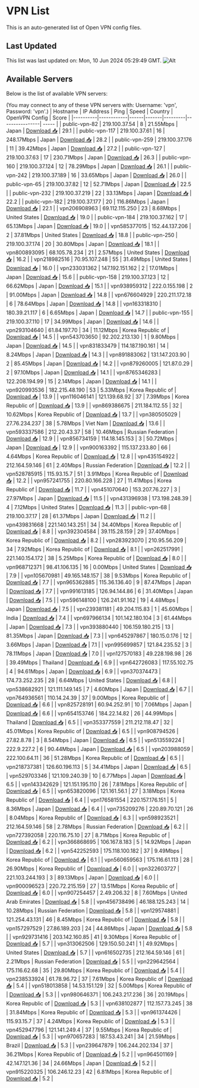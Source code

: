 # VPN List

This is an auto-generated list of Open VPN config files.

## Last Updated

This list was last updated on: Mon, 10 Jun 2024 05:29:49 GMT.
![Alt](https://repobeats.axiom.co/api/embed/186b98318ef1479477931607c1ad7d823f12451f.svg "Repobeats analytics image")

## Available Servers

Below is the list of available VPN servers:

(You may connect to any of these VPN servers with: Username: 'vpn', Password: 'vpn'.)
| Hostname | IP Address | Ping | Speed | Country | OpenVPN Config | Score |
|----------|------------|------|-------|---------|----------------| ----- |
| public-vpn-82 | 219.100.37.54 | 8 | 21.55Mbps | Japan | [Download 📥](./configs/server_0_JP.ovpn) | 29.1 |
| public-vpn-117 | 219.100.37.61 | 16 | 248.17Mbps | Japan | [Download 📥](./configs/server_1_JP.ovpn) | 28.2 |
| public-vpn-259 | 219.100.37.176 | 11 | 39.42Mbps | Japan | [Download 📥](./configs/server_2_JP.ovpn) | 27.2 |
| public-vpn-127 | 219.100.37.63 | 17 | 230.71Mbps | Japan | [Download 📥](./configs/server_3_JP.ovpn) | 26.3 |
| public-vpn-160 | 219.100.37.124 | 12 | 78.29Mbps | Japan | [Download 📥](./configs/server_4_JP.ovpn) | 26.1 |
| public-vpn-242 | 219.100.37.189 | 16 | 33.65Mbps | Japan | [Download 📥](./configs/server_5_JP.ovpn) | 26.0 |
| public-vpn-65 | 219.100.37.82 | 12 | 52.71Mbps | Japan | [Download 📥](./configs/server_6_JP.ovpn) | 22.5 |
| public-vpn-232 | 219.100.37.219 | 22 | 33.13Mbps | Japan | [Download 📥](./configs/server_7_JP.ovpn) | 22.2 |
| public-vpn-182 | 219.100.37.177 | 20 | 116.86Mbps | Japan | [Download 📥](./configs/server_8_JP.ovpn) | 22.1 |
| vpn206908963 | 69.112.115.250 | 23 | 8.68Mbps | United States | [Download 📥](./configs/server_9_US.ovpn) | 19.0 |
| public-vpn-184 | 219.100.37.162 | 17 | 65.13Mbps | Japan | [Download 📥](./configs/server_10_JP.ovpn) | 19.0 |
| vpn585377015 | 152.44.137.206 | 2 | 37.81Mbps | United States | [Download 📥](./configs/server_11_US.ovpn) | 18.8 |
| public-vpn-250 | 219.100.37.174 | 20 | 30.80Mbps | Japan | [Download 📥](./configs/server_12_JP.ovpn) | 18.1 |
| vpn800893095 | 68.105.78.234 | 21 | 2.57Mbps | United States | [Download 📥](./configs/server_13_US.ovpn) | 16.2 |
| vpn218982516 | 70.95.107.248 | 55 | 31.49Mbps | United States | [Download 📥](./configs/server_14_US.ovpn) | 16.0 |
| vpn233031362 | 147.192.151.162 | 2 | 17.01Mbps | Japan | [Download 📥](./configs/server_15_JP.ovpn) | 15.6 |
| public-vpn-158 | 219.100.37.123 | 12 | 66.62Mbps | Japan | [Download 📥](./configs/server_16_JP.ovpn) | 15.1 |
| vpn938959312 | 222.0.155.198 | 2 | 91.00Mbps | Japan | [Download 📥](./configs/server_17_JP.ovpn) | 14.8 |
| vpn676604929 | 220.211.172.18 | 6 | 78.64Mbps | Japan | [Download 📥](./configs/server_18_JP.ovpn) | 14.8 |
| vpn163318310 | 180.39.21.117 | 6 | 6.65Mbps | Japan | [Download 📥](./configs/server_19_JP.ovpn) | 14.7 |
| public-vpn-155 | 219.100.37.110 | 17 | 34.99Mbps | Japan | [Download 📥](./configs/server_20_JP.ovpn) | 14.6 |
| vpn293104640 | 61.84.197.70 | 34 | 11.12Mbps | Korea Republic of | [Download 📥](./configs/server_21_KR.ovpn) | 14.5 |
| vpn543703650 | 92.202.213.130 | 1 | 9.80Mbps | Japan | [Download 📥](./configs/server_22_JP.ovpn) | 14.5 |
| vpn831833479 | 114.187.190.161 | 14 | 8.24Mbps | Japan | [Download 📥](./configs/server_23_JP.ovpn) | 14.3 |
| vpn891883062 | 131.147.203.90 | 2 | 85.45Mbps | Japan | [Download 📥](./configs/server_24_JP.ovpn) | 14.2 |
| vpn879260005 | 121.87.0.29 | 2 | 97.10Mbps | Japan | [Download 📥](./configs/server_25_JP.ovpn) | 14.1 |
| vpn8765346283 | 122.208.194.99 | 15 | 2.14Mbps | Japan | [Download 📥](./configs/server_26_JP.ovpn) | 14.1 |
| vpn920993536 | 182.215.48.190 | 53 | 5.33Mbps | Korea Republic of | [Download 📥](./configs/server_27_KR.ovpn) | 13.9 |
| vpn116046141 | 121.139.68.92 | 37 | 7.39Mbps | Korea Republic of | [Download 📥](./configs/server_28_KR.ovpn) | 13.9 |
| vpn869386675 | 211.184.112.55 | 32 | 10.62Mbps | Korea Republic of | [Download 📥](./configs/server_29_KR.ovpn) | 13.7 |
| vpn380505029 | 27.76.234.237 | 38 | 5.78Mbps | Viet Nam | [Download 📥](./configs/server_30_VN.ovpn) | 13.6 |
| vpn593337586 | 212.20.43.37 | 58 | 10.46Mbps | Russian Federation | [Download 📥](./configs/server_31_RU.ovpn) | 12.9 |
| vpn856734159 | 114.18.145.153 | 3 | 50.72Mbps | Japan | [Download 📥](./configs/server_32_JP.ovpn) | 12.9 |
| vpn900163392 | 115.137.233.80 | 66 | 4.64Mbps | Korea Republic of | [Download 📥](./configs/server_33_KR.ovpn) | 12.8 |
| vpn435154922 | 212.164.59.146 | 61 | 2.40Mbps | Russian Federation | [Download 📥](./configs/server_34_RU.ovpn) | 12.2 |
| vpn528785915 | 115.93.15.7 | 51 | 3.91Mbps | Korea Republic of | [Download 📥](./configs/server_35_KR.ovpn) | 12.2 |
| vpn957241755 | 220.80.166.228 | 27 | 11.41Mbps | Korea Republic of | [Download 📥](./configs/server_36_KR.ovpn) | 11.7 |
| vpn451070640 | 153.207.76.227 | 3 | 27.97Mbps | Japan | [Download 📥](./configs/server_37_JP.ovpn) | 11.5 |
| vpn431396938 | 173.198.248.39 | 4 | 7.12Mbps | United States | [Download 📥](./configs/server_38_US.ovpn) | 11.3 |
| public-vpn-68 | 219.100.37.17 | 28 | 61.37Mbps | Japan | [Download 📥](./configs/server_39_JP.ovpn) | 11.2 |
| vpn439831668 | 221.140.143.251 | 34 | 34.40Mbps | Korea Republic of | [Download 📥](./configs/server_40_KR.ovpn) | 8.8 |
| vpn392304584 | 39.115.28.159 | 29 | 37.40Mbps | Korea Republic of | [Download 📥](./configs/server_41_KR.ovpn) | 8.2 |
| vpn283923070 | 210.95.56.209 | 34 | 7.92Mbps | Korea Republic of | [Download 📥](./configs/server_42_KR.ovpn) | 8.1 |
| vpn262517991 | 221.140.154.172 | 38 | 5.25Mbps | Korea Republic of | [Download 📥](./configs/server_43_KR.ovpn) | 8.0 |
| vpn968712371 | 98.41.106.135 | 16 | 0.00Mbps | United States | [Download 📥](./configs/server_44_US.ovpn) | 7.9 |
| vpn105670981 | 49.165.148.157 | 38 | 9.53Mbps | Korea Republic of | [Download 📥](./configs/server_45_KR.ovpn) | 7.7 |
| vpn965362885 | 115.36.136.40 | 9 | 87.47Mbps | Japan | [Download 📥](./configs/server_46_JP.ovpn) | 7.7 |
| vpn991613185 | 126.94.144.86 | 6 | 31.40Mbps | Japan | [Download 📥](./configs/server_47_JP.ovpn) | 7.5 |
| vpn596148100 | 126.241.91.162 | 19 | 4.48Mbps | Japan | [Download 📥](./configs/server_48_JP.ovpn) | 7.5 |
| vpn239381181 | 49.204.115.83 | 1 | 45.60Mbps | India | [Download 📥](./configs/server_49_IN.ovpn) | 7.4 |
| vpn697966134 | 101.142.180.104 | 3 | 61.44Mbps | Japan | [Download 📥](./configs/server_50_JP.ovpn) | 7.3 |
| vpn393880440 | 106.159.180.215 | 13 | 81.35Mbps | Japan | [Download 📥](./configs/server_51_JP.ovpn) | 7.3 |
| vpn645297867 | 180.15.0.176 | 12 | 3.66Mbps | Japan | [Download 📥](./configs/server_52_JP.ovpn) | 7.1 |
| vpn995699857 | 121.84.235.52 | 3 | 78.11Mbps | Japan | [Download 📥](./configs/server_53_JP.ovpn) | 7.0 |
| vpn127570183 | 49.228.198.98 | 26 | 39.49Mbps | Thailand | [Download 📥](./configs/server_54_TH.ovpn) | 6.9 |
| vpn642726083 | 117.55.102.75 | 4 | 94.61Mbps | Japan | [Download 📥](./configs/server_55_JP.ovpn) | 6.9 |
| vpn370374473 | 174.73.252.235 | 28 | 6.64Mbps | United States | [Download 📥](./configs/server_56_US.ovpn) | 6.8 |
| vpn538682921 | 121.111.149.145 | 7 | 4.60Mbps | Japan | [Download 📥](./configs/server_57_JP.ovpn) | 6.7 |
| vpn764936561 | 110.14.24.39 | 37 | 9.00Mbps | Korea Republic of | [Download 📥](./configs/server_58_KR.ovpn) | 6.6 |
| vpn825728191 | 60.94.252.91 | 10 | 7.06Mbps | Japan | [Download 📥](./configs/server_59_JP.ovpn) | 6.6 |
| vpn654153746 | 184.22.14.82 | 26 | 44.99Mbps | Thailand | [Download 📥](./configs/server_60_TH.ovpn) | 6.5 |
| vpn353377559 | 211.212.118.47 | 32 | 45.01Mbps | Korea Republic of | [Download 📥](./configs/server_61_KR.ovpn) | 6.5 |
| vpn908794526 | 27.82.8.78 | 3 | 8.54Mbps | Japan | [Download 📥](./configs/server_62_JP.ovpn) | 6.5 |
| vpn513559224 | 222.9.227.2 | 6 | 90.44Mbps | Japan | [Download 📥](./configs/server_63_JP.ovpn) | 6.5 |
| vpn203988059 | 222.100.64.11 | 36 | 51.28Mbps | Korea Republic of | [Download 📥](./configs/server_64_KR.ovpn) | 6.5 |
| vpn218737381 | 126.60.196.113 | 5 | 34.41Mbps | Japan | [Download 📥](./configs/server_65_JP.ovpn) | 6.5 |
| vpn529703346 | 121.109.240.39 | 10 | 6.77Mbps | Japan | [Download 📥](./configs/server_66_JP.ovpn) | 6.5 |
| vpn143342629 | 121.151.195.110 | 26 | 7.81Mbps | Korea Republic of | [Download 📥](./configs/server_67_KR.ovpn) | 6.5 |
| vpn653820096 | 121.161.56.1 | 27 | 3.18Mbps | Korea Republic of | [Download 📥](./configs/server_68_KR.ovpn) | 6.4 |
| vpn176581554 | 220.157.176.151 | 5 | 8.36Mbps | Japan | [Download 📥](./configs/server_69_JP.ovpn) | 6.4 |
| vpn735209276 | 220.89.70.121 | 26 | 8.04Mbps | Korea Republic of | [Download 📥](./configs/server_70_KR.ovpn) | 6.3 |
| vpn598923521 | 212.164.59.146 | 58 | 2.78Mbps | Russian Federation | [Download 📥](./configs/server_71_RU.ovpn) | 6.2 |
| vpn727392058 | 220.116.75.10 | 27 | 8.71Mbps | Korea Republic of | [Download 📥](./configs/server_72_KR.ovpn) | 6.2 |
| vpn366868695 | 106.167.8.183 | 5 | 14.92Mbps | Japan | [Download 📥](./configs/server_73_JP.ovpn) | 6.2 |
| vpn542252593 | 175.118.100.182 | 37 | 9.49Mbps | Korea Republic of | [Download 📥](./configs/server_74_KR.ovpn) | 6.1 |
| vpn560659563 | 175.116.61.113 | 28 | 26.90Mbps | Korea Republic of | [Download 📥](./configs/server_75_KR.ovpn) | 6.0 |
| vpn322603727 | 221.103.244.193 | 3 | 89.13Mbps | Japan | [Download 📥](./configs/server_76_JP.ovpn) | 6.0 |
| vpn900096523 | 220.72.215.159 | 27 | 13.51Mbps | Korea Republic of | [Download 📥](./configs/server_77_KR.ovpn) | 6.0 |
| vpn907254457 | 2.49.206.32 | 8 | 7.60Mbps | United Arab Emirates | [Download 📥](./configs/server_78_AE.ovpn) | 5.8 |
| vpn456738496 | 46.188.125.243 | 14 | 10.28Mbps | Russian Federation | [Download 📥](./configs/server_79_RU.ovpn) | 5.8 |
| vpn129574881 | 121.254.43.131 | 46 | 8.45Mbps | Korea Republic of | [Download 📥](./configs/server_80_KR.ovpn) | 5.8 |
| vpn157297529 | 27.86.189.203 | 24 | 44.86Mbps | Japan | [Download 📥](./configs/server_81_JP.ovpn) | 5.8 |
| vpn929731416 | 203.142.160.85 | 41 | 9.30Mbps | Korea Republic of | [Download 📥](./configs/server_82_KR.ovpn) | 5.7 |
| vpn313062506 | 129.150.50.241 | 1 | 49.92Mbps | United States | [Download 📥](./configs/server_83_US.ovpn) | 5.7 |
| vpn616502735 | 212.164.59.146 | 61 | 2.21Mbps | Russian Federation | [Download 📥](./configs/server_84_RU.ovpn) | 5.5 |
| vpn229642564 | 175.116.62.68 | 35 | 29.80Mbps | Korea Republic of | [Download 📥](./configs/server_85_KR.ovpn) | 5.4 |
| vpn238533924 | 61.78.96.72 | 37 | 7.61Mbps | Korea Republic of | [Download 📥](./configs/server_86_KR.ovpn) | 5.4 |
| vpn518013858 | 14.53.151.129 | 32 | 5.00Mbps | Korea Republic of | [Download 📥](./configs/server_87_KR.ovpn) | 5.3 |
| vpn980646371 | 106.243.217.236 | 36 | 20.19Mbps | Korea Republic of | [Download 📥](./configs/server_88_KR.ovpn) | 5.3 |
| vpn638102877 | 112.157.73.245 | 38 | 31.84Mbps | Korea Republic of | [Download 📥](./configs/server_89_KR.ovpn) | 5.3 |
| vpn961374426 | 115.93.15.7 | 37 | 4.24Mbps | Korea Republic of | [Download 📥](./configs/server_90_KR.ovpn) | 5.3 |
| vpn452947796 | 121.141.249.4 | 37 | 9.55Mbps | Korea Republic of | [Download 📥](./configs/server_91_KR.ovpn) | 5.3 |
| vpn970657283 | 187.53.43.241 | 34 | 21.59Mbps | Brazil | [Download 📥](./configs/server_92_BR.ovpn) | 5.3 |
| vpn239647879 | 106.244.202.134 | 37 | 36.21Mbps | Korea Republic of | [Download 📥](./configs/server_93_KR.ovpn) | 5.2 |
| vpn964501169 | 42.147.121.36 | 34 | 24.66Mbps | Japan | [Download 📥](./configs/server_94_JP.ovpn) | 5.2 |
| vpn915220325 | 106.246.12.23 | 42 | 6.81Mbps | Korea Republic of | [Download 📥](./configs/server_95_KR.ovpn) | 5.2 |

